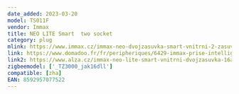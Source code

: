 ```yaml
---
date_added: 2023-03-20
model: TS011F
vendor: Immax
title: NEO LITE Smart  two socket
category: plug
mlink: https://www.immax.cz/immax-neo-dvojzasuvka-smart-vnitrni-2-zasuvky-s-kolikem-typ-e-16a-zigbee-p15142/?cid=1505
link: https://www.domadoo.fr/fr/peripheriques/6429-immax-prise-intelligente-double-zigbee-tuya-16a-mesure-de-consommation.html
link2: https://www.alza.cz/immax-neo-lite-smart-vnitrni-dvojzasuvka-16a-zigbee-d7488348.htm
zigbeemodel: ['_TZ3000_jak16dll']
compatible: [zha]
EAN: 8592957077522
---
```

